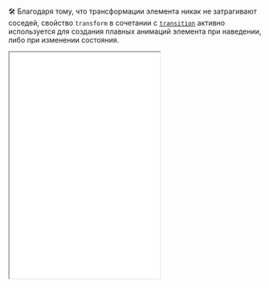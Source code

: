 🛠 Благодаря тому, что трансформации элемента никак не затрагивают соседей, свойство `transform` в сочетании с [`transition`](/css/transition) активно используется для создания плавных анимаций элемента при наведении, либо при изменении состояния.

<iframe title="Font-size vs. Transform" src="../demos/font-size-transform/" height="450" sandbox></iframe>
